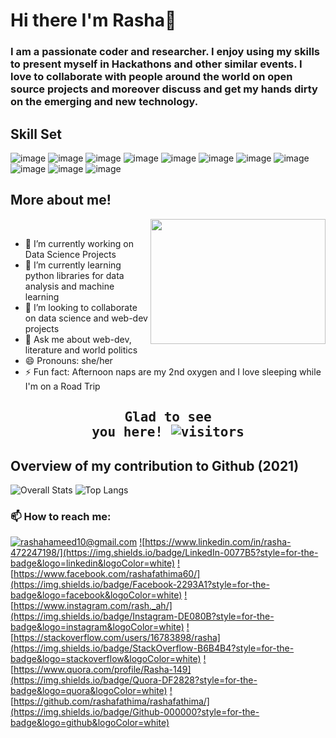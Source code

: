 # Hi there I'm Rasha👋


### I am a passionate coder and researcher. I enjoy using my skills to present myself in Hackathons and other similar events. I love to collaborate with people around the world on open source projects and moreover discuss and get my hands dirty on the emerging and new technology.


## Skill Set

![image](https://img.shields.io/badge/Python-3776AB?style=for-the-badge&logo=python&logoColor=white)
![image](https://img.shields.io/badge/HTML5-E34F26?style=for-the-badge&logo=html5&logoColor=white)
![image](https://img.shields.io/badge/CSS3-1572B6?style=for-the-badge&logo=css3&logoColor=white)
![image](https://img.shields.io/badge/JavaScript-323330?style=for-the-badge&logo=javascript&logoColor=F7DF1E)
![image](https://img.shields.io/badge/C-00599C?style=for-the-badge&logo=c&logoColor=white)
![image](https://img.shields.io/badge/C%2B%2B-00599C?style=for-the-badge&logo=c%2B%2B&logoColor=white)
![image](https://img.shields.io/badge/Java-ED8B00?style=for-the-badge&logo=java&logoColor=white)
![image](https://img.shields.io/badge/scikit_learn-F7931E?style=for-the-badge&logo=scikit-learn&logoColor=white)
![image](	https://img.shields.io/badge/Numpy-777BB4?style=for-the-badge&logo=numpy&logoColor=white)
![image](	https://img.shields.io/badge/Pandas-2C2D72?style=for-the-badge&logo=pandas&logoColor=white)
![image](https://img.shields.io/badge/Tableau-E97627?style=for-the-badge&logo=Tableau&logoColor=white)

## More about me!

<img src="https://i.pinimg.com/originals/f0/f0/d9/f0f0d932d6e39c7af5aa305cbd8da735.gif" height="200" width = "280" align="right">
<br>

- 🔭 I’m currently working on Data Science Projects
- 🌱 I’m currently learning python libraries for data analysis and machine learning
- 👯 I’m looking to collaborate on data science and web-dev projects
- 💬 Ask me about web-dev, literature and world politics
- 😄 Pronouns: she/her
- ⚡ Fun fact: Afternoon naps are my 2nd oxygen and I love sleeping while I'm on a Road Trip

## <pre align = "center">Glad to see you here! ![visitors](https://visitor-badge.glitch.me/badge?page_id=${rashafathima})</pre>

## Overview of my contribution to Github (2021)

![Overall Stats](https://github-readme-stats.vercel.app/api?username=rashafathima&count_private=true&show_icons=true&&hide=stars)
![Top Langs](https://github-readme-stats.vercel.app/api/top-langs/?username=rashafathima&layout=compact)


### 📫 How to reach me: 

<a href="mailto:rashahameed10@gmail.com">![rashahameed10@gmail.com](https://img.shields.io/badge/Gmail-D14836?style=for-the-badge&logo=gmail&logoColor=white)</a>
<a href="https://www.linkedin.com/in/rasha-472247198/">![https://www.linkedin.com/in/rasha-472247198/](https://img.shields.io/badge/LinkedIn-0077B5?style=for-the-badge&logo=linkedin&logoColor=white)</a>
<a href="https://www.facebook.com/rashafathima60/">![https://www.facebook.com/rashafathima60/](https://img.shields.io/badge/Facebook-2293A1?style=for-the-badge&logo=facebook&logoColor=white)</a>
<a href="https://www.instagram.com/rash._ah/">![https://www.instagram.com/rash._ah/](https://img.shields.io/badge/Instagram-DE080B?style=for-the-badge&logo=instagram&logoColor=white)</a>
<a href="https://stackoverflow.com/users/16783898/rasha">![https://stackoverflow.com/users/16783898/rasha](https://img.shields.io/badge/StackOverflow-B6B4B4?style=for-the-badge&logo=stackoverflow&logoColor=white)</a>
<a href="https://www.quora.com/profile/Rasha-149">![https://www.quora.com/profile/Rasha-149](https://img.shields.io/badge/Quora-DF2828?style=for-the-badge&logo=quora&logoColor=white)</a>
<a href="https://github.com/rashafathima/rashafathima/">![https://github.com/rashafathima/rashafathima/](https://img.shields.io/badge/Github-000000?style=for-the-badge&logo=github&logoColor=white)</a>

  



